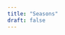```yaml
---
title: "Seasons"
draft: false
---
```


<script src="https://unpkg.com/vue@next"></script>
<script src="https://unpkg.com/jquery@3.6.0"></script>
<!-- 计算器 -->
<!-- <script src="https://unpkg.com/mathjs@10.4.3"></script> -->

<div id="Seasons">
  <table style="border-left: none; border-right: none">
    <template v-for="player in players" :key="player.color">
      <tr v-if="!player.disabled">
        <td
          v-bind="{bgcolor: player.color}"
          style="border: none; width: 47%"
        ></td>
        <td
          v-bind="{bgcolor: player.color}"
          style="border: none; width: 6%"
        ></td>
        <td
          v-bind="{bgcolor: player.color}"
          style="border: none; width: 47%"
        ></td>
      </tr>
      <tr v-if="!player.disabled">
        <td class="button" style="border: none; text-align: right">
          <button @click="player.pre-=10">10</button>
          <button @click="player.pre-=5">5</button>
          <button @click="player.pre-=4">4</button>
          <button @click="player.pre-=3">3</button>
          <button @click="player.pre-=2">2</button>
          <button @click="player.pre-=1">1</button>
        </td>
        <td class="button" style="border: none; text-align: center">
          <span v-if="player.pre==0">{{player.mana}}</span>
          <button v-else @click="done(player)">
            {{player.mana}}<span v-if="player.pre>0">+</span>{{player.pre}}
          </button>
        </td>
        <td class="button" style="border: none; text-align: left">
          <button @click="player.pre+=1">1</button>
          <button @click="player.pre+=2">2</button>
          <button @click="player.pre+=3">3</button>
          <button @click="player.pre+=4">4</button>
          <button @click="player.pre+=5">5</button>
          <button @click="player.pre+=10">10</button>
        </td>
      </tr>
      <tr v-if="!player.disabled">
        <td class="button" style="border: none; text-align: right">
          <button @click="servant11(player)">菲格林</button>
          <button @click="servant16(player)">凯恩</button>
          <button @click="servant39(player)">提图斯</button>
        </td>
        <td class="button" style="border: none; text-align: center">
          <button @click="disable(player)">禁</button>
        </td>
        <td class="button" style="border: none; text-align: left">
          <button @click="reset(player)">重置</button>
          <button @click="undo">撤销</button>
          <button @click="redo">重做</button>
        </td>
        <!-- 计算器 -->
        <!-- <td class="button" style="border: none; text-align: left">
          <input type="text" @input="evaluate($event, player)" />
          ={{player.expression}}
        </td> -->
      </tr>
    </template>
  </table>
  <!-- 全部启用 -->
  <!-- <table>
    <td style="border: none; text-align: right; width: 30%"></td>
    <td style="border: none; text-align: center; width: 40%">
      <button @click="enableAll">全部启用</button>
    </td>
    <td style="border: none; text-align: right; width: 30%"></td>
  </table> -->
  <table id="histories"></table>
</div>

<script>
  const Seasons = {
    data() {
      return {
        era: 0,
        histories: [[0, 0, 0, 0]],
        // expression: "",
        // players: [
        //   { color: "purple", mana: 0, disabled: false, expression: "" },
        //   { color: "gold", mana: 0, disabled: false, expression: "" },
        //   { color: "orange", mana: 0, disabled: false, expression: "" },
        //   { color: "gray", mana: 0, disabled: false, expression: "" },
        // ],
        players: [
          { color: "purple", mana: 0, disabled: false, pre: 0 },
          { color: "gold", mana: 0, disabled: false, pre: 0 },
          { color: "gray", mana: 0, disabled: false, pre: 0 },
          { color: "orange", mana: 0, disabled: false, pre: 0 },
        ],
      };
    },
    mounted() {
      this.newEra(0);
    },
    methods: {
      servant11(player) {
        that = this;
        this.players.forEach(function (i) {
          if (!i.disabled && i.color != player.color && i.mana > 0) {
            that.add(i, -1, false);
            that.add(player, 1, false);
          }
        });
        this.recordHistory();
      },
      servant16(player) {
        that = this;
        this.players.forEach(function (i) {
          if (!i.disabled && i.color != player.color) that.add(i, -4, false);
        });
        this.recordHistory();
      },
      servant39(player) {
        that = this;
        for (let i = 0; i < this.players.length; ++i)
          if (
            this.players[i].mana <= 0 &&
            this.players[i].color != player.color
          ) {
            alert("提图斯牺牲");
            return;
          }
        this.players.forEach(function (i) {
          if (!i.disabled && i.color != player.color) {
            that.add(i, -1, false);
            that.add(player, 1, false);
          }
        });
        this.recordHistory();
      },
      disable(player) {
        const r = confirm(`确定要禁用 ${player.color} 玩家吗？`);
        if (!r) return;
        player.disabled = true;
        for (let i = 0; i < this.players.length; ++i)
          if (!this.players[i].disabled) return;
        this.enableAll();
      },
      enableAll() {
        this.players.forEach(function (i) {
          i.disabled = false;
        });
      },
      add(player, n, record = true) {
        if (player.mana + n < 0) player.mana = 0;
        else player.mana += n;
        if (record) this.recordHistory();
      },
      done(player) {
        this.add(player, player.pre);
        player.pre = 0;
      },
      reset(player) {
        player.pre = 0;
      },
      recordHistory() {
        let history = [];
        for (let i = 0; i < this.players.length; ++i)
          history.push(this.players[i].mana);
        if (0 <= this.era && this.era < this.histories.length - 1) {
          this.histories[++this.era] = history;
        } else {
          ++this.era;
          this.histories.push(history);
          this.newEra(this.era);
        }
        this.rotateEra(this.era - 1, this.era);
      },
      undo() {
        if (this.era - 1 < 0) return;
        let history = this.histories[--this.era];
        for (let i = 0; i < this.players.length; ++i)
          this.players[i].mana = history[i];
        this.rotateEra(this.era + 1, this.era);
      },
      redo() {
        if (this.era + 1 >= this.histories.length) return;
        let history = this.histories[++this.era];
        for (let i = 0; i < this.players.length; ++i)
          this.players[i].mana = history[i];
        this.rotateEra(this.era - 1, this.era);
      },
      newEra(era) {
        $("#histories").prepend(
          `<tr id=${era}>
            <td class="history"><font color="purple">${this.histories[era][0]}</font></td>
            <td class="history"><font color="gold">${this.histories[era][1]}</font></td>
            <td class="history"><font color="gray">${this.histories[era][2]}</font></td>
            <td class="history"><font color="orange">${this.histories[era][3]}</font></td>
            </tr>`
        );
      },
      rotateEra(from, to) {
        $(`#histories>#${from}`).html(
          `<td class="history"><font color="purple">${this.histories[from][0]}</font></td>
            <td class="history"><font color="gold">${this.histories[from][1]}</font></td>
            <td class="history"><font color="gray">${this.histories[from][2]}</font></td>
            <td class="history"><font color="orange">${this.histories[from][3]}</font></td>`
        );
        $(`#histories>#${to}`).html(
          `<td class="gaming"><font color="purple">${this.histories[to][0]}</font></td>
            <td class="gaming"><font color="gold">${this.histories[to][1]}</font></td>
            <td class="gaming"><font color="gray">${this.histories[to][2]}</font></td>
            <td class="gaming"><font color="orange">${this.histories[to][3]}</font></td>`
        );
      },
      // 计算器
      // evaluate(event, player) {
      //   player.expression = math.evaluate(event.target.value);
      // },
    },
  };
  Vue.createApp(Seasons).mount("#Seasons");
</script>
<style>
  td.button {
    background-color: whitesmoke;
  }
  td.history {
    background-color: whitesmoke;
    border: none;
    text-align: center;
  }
  td.gaming {
    background-color: lightgray;
    border: none;
    text-align: center;
  }
</style>
